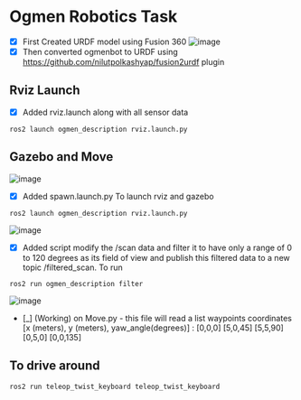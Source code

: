 # Ogmen Robotics Task
- [x] First Created URDF model using Fusion 360
![image](https://github.com/krishna4104/ogmen_ws/assets/140909916/10f16476-7c5c-4fc1-99d5-54800160555d)
- [x] Then converted ogmenbot to URDF using https://github.com/nilutpolkashyap/fusion2urdf plugin
## Rviz Launch
- [x] Added rviz.launch along with all sensor data
```
ros2 launch ogmen_description rviz.launch.py
```
## Gazebo and Move
![image](https://github.com/krishna4104/ogmen_ws/assets/140909916/684f8f70-6d8f-4a8a-abed-30cace72f28d)
- [x] Added spawn.launch.py
  To launch rviz and gazebo
```
ros2 launch ogmen_description rviz.launch.py
```
![image](https://github.com/krishna4104/ogmen_ws/assets/140909916/1b335c6c-7493-445a-886e-c47a53b4e9bd)
- [x] Added script modify the /scan data and filter it to have only a range of 0 to 120 degrees as its field of view and publish this filtered data to a new topic /filtered_scan. To run
```
ros2 run ogmen_description filter
```
![image](https://github.com/krishna4104/ogmen_ws/assets/140909916/dcf3e31d-86ad-4489-8f4c-fa03ae945161)
- [_] (Working) on Move.py - this file will read a list waypoints coordinates [x (meters), y (meters), yaw_angle(degrees)] : [0,0,0] [5,0,45] [5,5,90] [0,5,0] [0,0,135]
## To drive around
```
ros2 run teleop_twist_keyboard teleop_twist_keyboard
```
